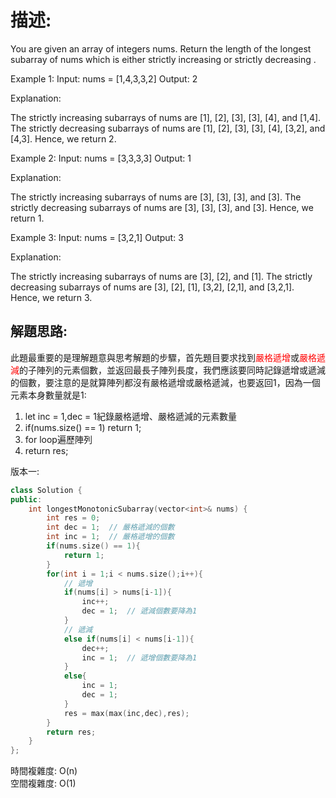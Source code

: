 # 描述:
You are given an array of integers nums. Return the length of the longest 
subarray
 of nums which is either 
strictly increasing
 or 
strictly decreasing
.

Example 1:
Input: nums = [1,4,3,3,2]
Output: 2

Explanation:

The strictly increasing subarrays of nums are [1], [2], [3], [3], [4], and [1,4].
The strictly decreasing subarrays of nums are [1], [2], [3], [3], [4], [3,2], and [4,3].
Hence, we return 2.

Example 2:
Input: nums = [3,3,3,3]
Output: 1

Explanation:

The strictly increasing subarrays of nums are [3], [3], [3], and [3].
The strictly decreasing subarrays of nums are [3], [3], [3], and [3].
Hence, we return 1.

Example 3:
Input: nums = [3,2,1]
Output: 3

Explanation:

The strictly increasing subarrays of nums are [3], [2], and [1].
The strictly decreasing subarrays of nums are [3], [2], [1], [3,2], [2,1], and [3,2,1].
Hence, we return 3.

## 解題思路:  
此題最重要的是理解題意與思考解題的步驟，首先題目要求找到<font color = 'red'>嚴格遞增</font>或<font color = 'red'>嚴格遞減</font>的子陣列的元素個數，並返回最長子陣列長度，我們應該要同時記錄遞增或遞減的個數，要注意的是就算陣列都沒有嚴格遞增或嚴格遞減，也要返回1，因為一個元素本身數量就是1:  

1. let inc = 1,dec = 1紀錄嚴格遞增、嚴格遞減的元素數量
2. if(nums.size() == 1) return 1;
3. for loop遍歷陣列
4. return res;

版本一:
```C++
class Solution {
public:
    int longestMonotonicSubarray(vector<int>& nums) {
        int res = 0;
        int dec = 1;  // 嚴格遞減的個數
        int inc = 1;  // 嚴格遞增的個數
        if(nums.size() == 1){
            return 1;
        }
        for(int i = 1;i < nums.size();i++){
            // 遞增
            if(nums[i] > nums[i-1]){   
                inc++;
                dec = 1;  // 遞減個數要降為1
            }
            // 遞減
            else if(nums[i] < nums[i-1]){
                dec++;
                inc = 1;  // 遞增個數要降為1
            }
            else{
                inc = 1;
                dec = 1;
            }
            res = max(max(inc,dec),res);
        }
        return res;
    }
};
```
時間複雜度: O(n)  
空間複雜度: O(1)